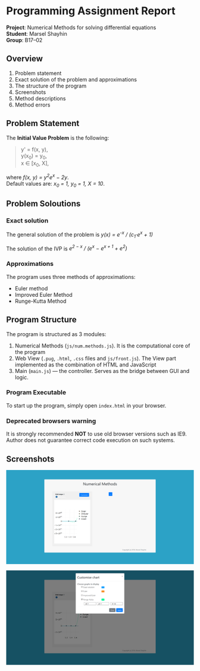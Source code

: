 # Programming Assignment Report
**Project**: Numerical Methods for solving differential equations\
**Student**: Marsel Shayhin\
**Group**: B17–02

## Overview
1. Problem statement
2. Exact solution of the problem and approximations
3. The structure of the program
4. Screenshots
4. Method descriptions
5. Method errors

## Problem Statement
The **Initial Value Problem** is the following:
> y' = f(x, y),\
> y(x<sub>0</sub>) = y<sub>0</sub>,\
> x ∈ \[x<sub>0</sub>, X\],

where _f(x, y) = y<sup>2</sup>e<sup>x</sup> − 2y_.\
Default values are:
_x<sub>0</sub> = 1, y<sub>0</sub> = 1, X = 10_.

## Problem Soloutions
### Exact solution
The general solution of the problem is _y(x) = e<sup>-x</sup> / (c<sub>1</sub>·e<sup>x</sup> + 1)_

The solution of the IVP is _e<sup>2 − x</sup> / (e<sup>x</sup> − e<sup>x + 1</sup> + e<sup>2</sup>)_

### Approximations
The program uses three methods of approximations:
- Euler method
- Improved Euler Method
- Runge-Kutta Method

## Program Structure
The program is structured as 3 modules:
1. Numerical Methods (`js/num.methods.js`). It is the computational core of the program
2. Web View (`.pug`, `.html`, `.css` files and `js/front.js`). The View part implemented as the combination of HTML and JavaScript
3. Main (`main.js`) — the controller. Serves as the bridge between GUI and logic.

### Program Executable
To start up the program, simply open `index.html` in your browser.

### Deprecated browsers warning
It is strongly recommended **NOT** to use old browser versions such as IE9.
Author does not guarantee correct code execution on such systems.

## Screenshots
![alt text](./img/Num%20Methods%201.png)

![alt text](./img/Num%20Methods%202.png)